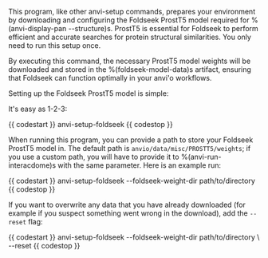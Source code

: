 
This program, like other anvi-setup commands, prepares your environment by downloading and configuring the Foldseek ProstT5 model required for %(anvi-display-pan --structure)s. ProstT5 is essential for Foldseek to perform efficient and accurate searches for protein structural similarities. You only need to run this setup once.

By executing this command, the necessary ProstT5 model weights will be downloaded and stored in the %(foldseek-model-data)s artifact, ensuring that Foldseek can function optimally in your anvi'o workflows.

Setting up the Foldseek ProstT5 model is simple:

It's easy as 1-2-3:

{{ codestart }}
anvi-setup-foldseek
{{ codestop }}

When running this program, you can provide a path to store your Foldseek ProstT5 model in. The default path is `anvio/data/misc/PROSTT5/weights`; if you use a custom path, you will have to provide it to %(anvi-run-interacdome)s with the same parameter. Here is an example run:


{{ codestart }}
anvi-setup-foldseek --foldseek-weight-dir path/to/directory 
{{ codestop }}

If you want to overwrite any data that you have already downloaded (for example if you suspect something went wrong in the download), add the `--reset` flag: 

{{ codestart }}
anvi-setup-foldseek  --foldseek-weight-dir path/to/directory \ 
                        --reset
{{ codestop }}

